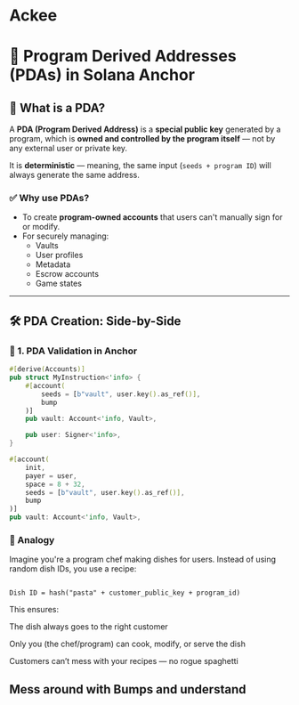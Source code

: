 # Ackee
# 🔐 Program Derived Addresses (PDAs) in Solana Anchor

## 🧠 What is a PDA?

A **PDA (Program Derived Address)** is a **special public key** generated by a program, which is **owned and controlled by the program itself** — not by any external user or private key.

It is **deterministic** — meaning, the same input (`seeds + program ID`) will always generate the same address.

### ✅ Why use PDAs?
- To create **program-owned accounts** that users can't manually sign for or modify.
- For securely managing:
  - Vaults
  - User profiles
  - Metadata
  - Escrow accounts
  - Game states

---

## 🛠️ PDA Creation: Side-by-Side

### 📍 1. PDA Validation in Anchor

```rust
#[derive(Accounts)]
pub struct MyInstruction<'info> {
    #[account(
        seeds = [b"vault", user.key().as_ref()],
        bump
    )]
    pub vault: Account<'info, Vault>,

    pub user: Signer<'info>,
}

#[account(
    init,
    payer = user,
    space = 8 + 32,
    seeds = [b"vault", user.key().as_ref()],
    bump
)]
pub vault: Account<'info, Vault>,
``````

### 🍝 Analogy
Imagine you're a program chef making dishes for users. Instead of using random dish IDs, you use a recipe:
```

Dish ID = hash("pasta" + customer_public_key + program_id)
```
This ensures:

The dish always goes to the right customer

Only you (the chef/program) can cook, modify, or serve the dish

Customers can’t mess with your recipes — no rogue spaghetti


## Mess around with Bumps and understand
